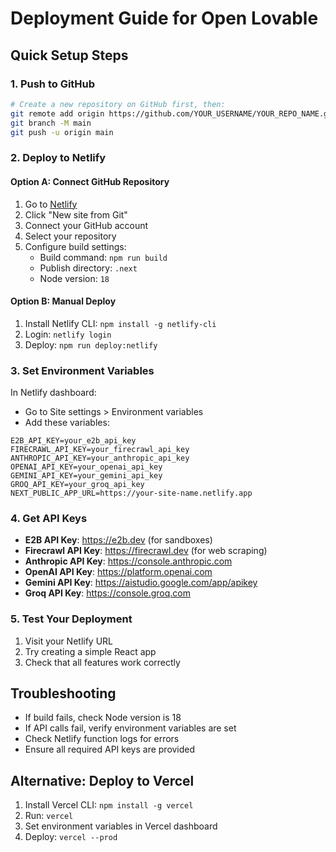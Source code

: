 # Deployment Guide for Open Lovable

## Quick Setup Steps

### 1. Push to GitHub
```bash
# Create a new repository on GitHub first, then:
git remote add origin https://github.com/YOUR_USERNAME/YOUR_REPO_NAME.git
git branch -M main
git push -u origin main
```

### 2. Deploy to Netlify

#### Option A: Connect GitHub Repository
1. Go to [Netlify](https://netlify.com)
2. Click "New site from Git"
3. Connect your GitHub account
4. Select your repository
5. Configure build settings:
   - Build command: `npm run build`
   - Publish directory: `.next`
   - Node version: `18`

#### Option B: Manual Deploy
1. Install Netlify CLI: `npm install -g netlify-cli`
2. Login: `netlify login`
3. Deploy: `npm run deploy:netlify`

### 3. Set Environment Variables

In Netlify dashboard:
- Go to Site settings > Environment variables
- Add these variables:

```
E2B_API_KEY=your_e2b_api_key
FIRECRAWL_API_KEY=your_firecrawl_api_key
ANTHROPIC_API_KEY=your_anthropic_api_key
OPENAI_API_KEY=your_openai_api_key
GEMINI_API_KEY=your_gemini_api_key
GROQ_API_KEY=your_groq_api_key
NEXT_PUBLIC_APP_URL=https://your-site-name.netlify.app
```

### 4. Get API Keys

- **E2B API Key**: https://e2b.dev (for sandboxes)
- **Firecrawl API Key**: https://firecrawl.dev (for web scraping)
- **Anthropic API Key**: https://console.anthropic.com
- **OpenAI API Key**: https://platform.openai.com
- **Gemini API Key**: https://aistudio.google.com/app/apikey
- **Groq API Key**: https://console.groq.com

### 5. Test Your Deployment

1. Visit your Netlify URL
2. Try creating a simple React app
3. Check that all features work correctly

## Troubleshooting

- If build fails, check Node version is 18
- If API calls fail, verify environment variables are set
- Check Netlify function logs for errors
- Ensure all required API keys are provided

## Alternative: Deploy to Vercel

1. Install Vercel CLI: `npm install -g vercel`
2. Run: `vercel`
3. Set environment variables in Vercel dashboard
4. Deploy: `vercel --prod`
